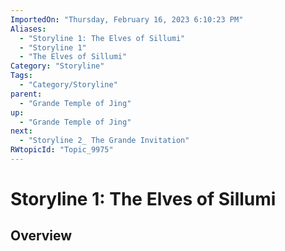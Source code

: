 ```yaml
---
ImportedOn: "Thursday, February 16, 2023 6:10:23 PM"
Aliases:
  - "Storyline 1: The Elves of Sillumi"
  - "Storyline 1"
  - "The Elves of Sillumi"
Category: "Storyline"
Tags:
  - "Category/Storyline"
parent:
  - "Grande Temple of Jing"
up:
  - "Grande Temple of Jing"
next:
  - "Storyline 2_ The Grande Invitation"
RWtopicId: "Topic_9975"
---
```

# Storyline 1: The Elves of Sillumi
## Overview
